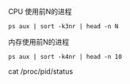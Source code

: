 CPU 使用前N的进程

```
ps aux | sort -k3nr | head -n N
```
内存使用前N的进程

```
ps aux | sort -k4nr | head -n 10 
```

cat  /proc/pid/status
